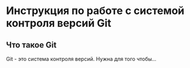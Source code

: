 # **Инструкция по работе с системой контроля версий Git** 

## Что такое Git

Git - это система контроля версий. Нужна для того чтобы...
